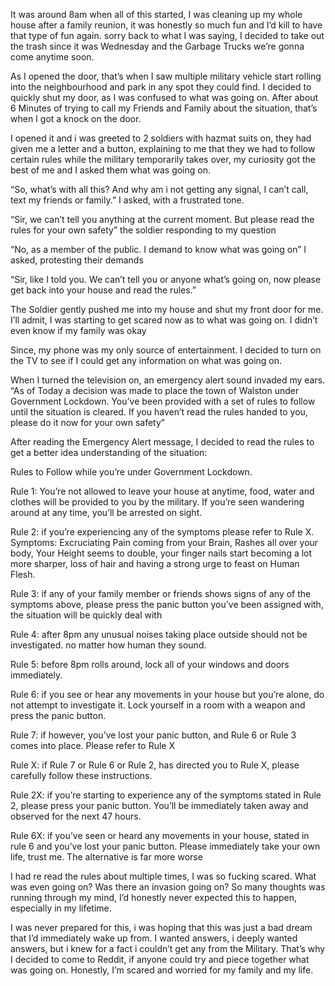 It was around 8am when all of this started, I was cleaning up my whole house after a family reunion, it was honestly so much fun and I’d kill to have that type of fun again. sorry back to what I was saying, I decided to take out the trash since it was Wednesday and the Garbage Trucks we’re gonna come anytime soon. 

As I opened the door, that’s when I saw multiple military vehicle start rolling into the neighbourhood and park in any spot they could find. I decided to quickly shut my door, as I was confused to what was going on. After about 6 Minutes of trying to call my Friends and Family about the situation, that’s when I got a knock on the door. 

I opened it and i was greeted to 2 soldiers with hazmat suits on, they had given me a letter and a button, explaining to me that they we had to follow certain rules while the military temporarily takes over, my curiosity got the best of me and I asked them what was going on.

“So, what’s with all this? And why am i not getting any signal, I can’t call, text my friends or family.” I asked, with a frustrated tone.

“Sir, we can’t tell you anything at the current moment. But please read the rules for your own safety” the soldier responding to my question 

“No, as a member of the public. I demand to know what was going on” I asked, protesting their demands 

“Sir, like I told you. We can’t tell you or anyone what’s going on, now please get back into your house and read the rules.” 

The Soldier gently pushed me into my house and shut my front door for me. I’ll admit, I was starting to get scared now as to what was going on. I didn’t even know if my family was okay

Since, my phone was my only source of entertainment. I decided to turn on the TV to see if I could get any information on what was going on. 

When I turned the television on, an emergency alert sound invaded my ears. “As of Today a decision was made to place the town of Walston under Government Lockdown. You’ve been provided with a set of rules to follow until the situation is cleared. If you haven’t read the rules handed to you, please do it now for your own safety” 

After reading the Emergency Alert message, I decided to read the rules to get a better idea understanding of the situation:

Rules to Follow while you’re under Government Lockdown. 

Rule 1: You’re not allowed to leave your house at anytime, food, water and clothes will be provided to you by the military. If you’re seen wandering around at any time, you’ll be arrested on sight. 

Rule 2: if you’re experiencing any of the symptoms please refer to Rule X. Symptoms: Excruciating Pain coming from your Brain, Rashes all over your body, Your Height seems to double, your finger nails start becoming a lot more sharper, loss of hair and having a strong urge to feast on Human Flesh. 

Rule 3: if any of your family member or friends shows signs of any of the symptoms above, please press the panic button you’ve been assigned with, the situation will be quickly deal with

Rule 4: after 8pm any unusual noises taking place outside should not be investigated. no matter how human they sound.

Rule 5: before 8pm rolls around, lock all of your windows and doors immediately. 

Rule 6: if you see or hear any movements in your house but you’re alone, do not attempt to investigate it. Lock yourself in a room with a weapon and press the panic button.

Rule 7: if however, you’ve lost your panic button, and Rule 6 or Rule 3 comes into place. Please refer to Rule X 

Rule X: if Rule 7 or Rule 6 or Rule 2, has directed you to Rule X, please carefully follow these instructions. 

Rule 2X: if you’re starting to experience any of the symptoms stated in Rule 2, please press your panic button. You’ll be immediately taken away and observed for the next 47 hours.

Rule 6X: if you’ve seen or heard any movements in your house, stated in rule 6 and you’ve lost your panic button. Please immediately take your own life, trust me. The alternative is far more worse 

I had re read the rules about multiple times, I was so fucking scared. What was even going on? Was there an invasion going on? So many thoughts was running through my mind, I’d honestly never expected this to happen, especially in my lifetime. 

I was never prepared for this, i was hoping that this was just a bad dream that I’d immediately wake up from. I wanted answers, i deeply wanted answers, but i knew for a fact i couldn’t get any from the Military. That’s why I decided to come to Reddit, if anyone could try and piece  together what was going on. Honestly, I’m scared and worried for my family and my life.